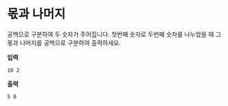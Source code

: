 # 몫과 나머지

공백으로 구분하여 두 숫자가 주어집니다.
첫번째 숫자로 두번째 숫자를 나누었을 때 그 몫과 나머지를 공백으로 구분하여 출력하세요.

**입력**

```text
10 2
```

**출력**

```text
5 0
```
